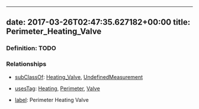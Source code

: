 
---
date: 2017-03-26T02:47:35.627182+00:00
title: Perimeter_Heating_Valve
---
### Definition: TODO

### Relationships

* [subClassOf](http://www.w3.org/2000/01/rdf-schema#subClassOf): [Heating_Valve](https://brickschema.org/schema/1.0/Brick#Heating_Valve), [UndefinedMeasurement](https://brickschema.org/schema/1.0/Brick#UndefinedMeasurement)

* [usesTag](https://brickschema.org/schema/1.0/BrickFrame#usesTag): [Heating](https://brickschema.org/schema/1.0/BrickTag#Heating), [Perimeter](https://brickschema.org/schema/1.0/BrickTag#Perimeter), [Valve](https://brickschema.org/schema/1.0/BrickTag#Valve)

* [label](http://www.w3.org/2000/01/rdf-schema#label): Perimeter Heating Valve
